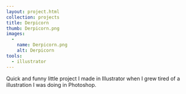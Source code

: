 ```yaml
---
layout: project.html
collection: projects
title: Derpicorn
thumb: Derpicorn.png
images:
  -
    name: Derpicorn.png
    alt: Derpicorn
tools:
  - illustrator
---
```


Quick and funny little project I made in Illustrator when I grew tired of a
illustration I was doing in Photoshop.
